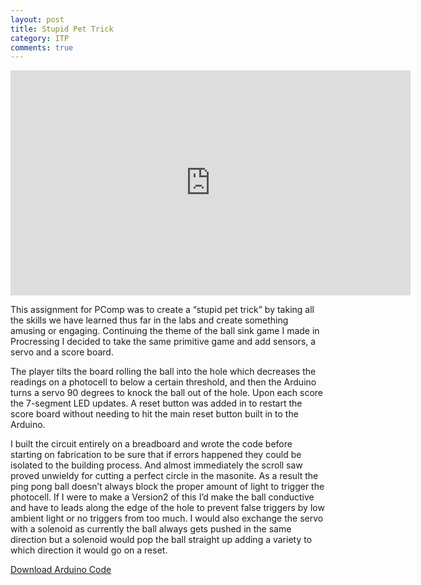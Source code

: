 ```yaml
---
layout: post
title: Stupid Pet Trick
category: ITP
comments: true
---
```


<iframe src="http://player.vimeo.com/video/15904819" width="640" height="360" frameborder="0"> </iframe>

This assignment for PComp was to create a “stupid pet trick” by taking all the skills we have learned thus far in the labs and create something amusing or engaging. Continuing the theme of the ball sink game I made in Procressing I decided to take the same primitive game and add sensors, a servo and a score board.

The player tilts the board rolling the ball into the hole which decreases the readings on a photocell to below a certain threshold, and then the Arduino turns a servo 90 degrees to knock the ball out of the hole. Upon each score the 7-segment LED updates. A reset button was added in to restart the score board without needing to hit the main reset button built in to the Arduino.

I built the circuit entirely on a breadboard and wrote the code before starting on fabrication to be sure that if errors happened they could be isolated to the building process. And almost immediately the scroll saw proved unwieldy for cutting a perfect circle in the masonite. As a result the ping pong ball doesn’t always block the proper amount of light to trigger the photocell. If I were to make a Version2 of this I’d make the ball conductive and have to leads along the edge of the hole to prevent false triggers by low ambient light or no triggers from too much. I would also exchange the servo with a solenoid as currently the ball always gets pushed in the same direction but a solenoid would pop the ball straight up adding a variety to which direction it would go on a reset.

[Download Arduino Code](http://sklise.s3.amazonaws.com/itp/pcomp_pettrick_code.zip)

